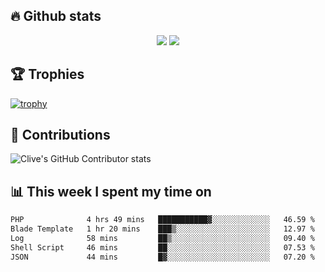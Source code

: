 ## &#128293; Github stats

<!-- GitHub Readme Streak Stats - https://github.com/DenverCoder1/github-readme-streak-stats -->
<p align="center">

<picture>
  <source 
    srcset="https://github-readme-stats.vercel.app/api?username=clivewalkden&count_private=true&show_icons=true&theme=darcula"
    media="(prefers-color-scheme: dark)"
  />
  <source
    srcset="https://github-readme-stats.vercel.app/api?username=clivewalkden&count_private=true&show_icons=true&theme=calm"
    media="(prefers-color-scheme: light), (prefers-color-scheme: no-preference)"
  />
  <img src="https://github-readme-stats.vercel.app/api?username=clivewalkden&count_private=true&show_icons=true&theme=darcula" />
</picture>

<a href="https://git.io/streak-stats" target="_blank">
  <img src="http://github-readme-streak-stats.herokuapp.com?user=clivewalkden&theme=darcula&date_format=j%20M%5B%20Y%5D" />
</a>

</p>

## &#127942; Trophies
[![trophy](https://github-profile-trophy.vercel.app/?username=clivewalkden&theme=onedark)](https://github.com/clivewalkden/github-profile-trophy)

## &#129309; Contributions
![Clive's GitHub Contributor stats](https://github-contributor-stats.vercel.app/api?username=clivewalkden)

## &#128202; This week I spent my time on
<!--START_SECTION:waka-->

```txt
PHP              4 hrs 49 mins   ███████████▓░░░░░░░░░░░░░   46.59 %
Blade Template   1 hr 20 mins    ███▒░░░░░░░░░░░░░░░░░░░░░   12.97 %
Log              58 mins         ██▒░░░░░░░░░░░░░░░░░░░░░░   09.40 %
Shell Script     46 mins         ██░░░░░░░░░░░░░░░░░░░░░░░   07.53 %
JSON             44 mins         █▓░░░░░░░░░░░░░░░░░░░░░░░   07.20 %
```

<!--END_SECTION:waka-->
